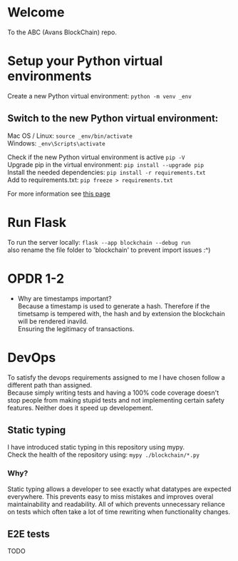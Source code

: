 # Welcome

To the ABC (Avans BlockChain) repo.

# Setup your Python virtual environments
Create a new Python virtual environment: `python -m venv _env`  
## Switch to the new Python virtual environment:
Mac OS / Linux: `source _env/bin/activate`  
Windows: `_env\Scripts\activate`  
  
Check if the new Python virtual environment is active `pip -V`  
Upgrade pip in the virtual environment: `pip install --upgrade pip`  
Install the needed dependencies: `pip install -r requirements.txt`  
Add to requirements.txt: `pip freeze > requirements.txt`  
  
For more information see [this page](https://uoa-eresearch.github.io/eresearch-cookbook/recipe/2014/11/26/python-virtual-env/)

# Run Flask 
To run the server locally: `flask --app blockchain --debug run`  
also rename the file folder to 'blockchain' to prevent import issues :^)

# OPDR 1-2
- Why are timestamps important?  
Because a timestamp is used to generate a hash. Therefore if the timetsamp is tempered with, the hash and by extension the blockchain will be rendered inavild.  
Ensuring the legitimacy of transactions.

# DevOps
To satisfy the devops requirements assigned to me I have chosen follow a different path than assigned.  
Because simply writing tests and having a 100% code coverage doesn't stop people from making stupid tests and not implementing certain safety features. Neither does it speed up developement.  

## Static typing
I have introduced static typing in this repository using mypy.  
Check the health of the repository using: `mypy ./blockchain/*.py`
### Why?
Static typing allows a developer to see exactly what datatypes are expected everywhere.
This prevents easy to miss mistakes and improves overal maintainability and readability.
All of which prevents unnecessary reliance on tests which often take a lot of time rewriting when functionality changes. 

## E2E tests
TODO